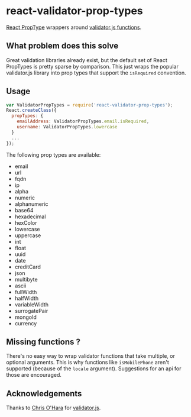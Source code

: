 # react-validator-prop-types
[React PropType](https://facebook.github.io/react/docs/reusable-components.html#prop-validation) wrappers around [validator.js functions](https://github.com/chriso/validator.js#validators).

## What problem does this solve

Great validation libraries already exist, but the default set of React PropTypes is pretty sparse by comparison. This just wraps the popular validator.js library into prop types that support the `isRequired` convention.

## Usage
```js
var ValidatorPropTypes = require('react-validator-prop-types');
React.createClass({
  propTypes: {
    emailAddress: ValidatorPropTypes.email.isRequired,
    username: ValidatorPropTypes.lowercase
  }
  ...
});
```
The following prop types are available:
- email
- url
- fqdn
- ip
- alpha
- numeric
- alphanumeric
- base64
- hexadecimal
- hexColor
- lowercase
- uppercase
- int
- float
- uuid
- date
- creditCard
- json
- multibyte
- ascii
- fullWidth
- halfWidth
- variableWidth
- surrogatePair
- mongoId
- currency

## Missing functions ?

There's no easy way to wrap validator functions that take multiple, or optional arguments. This is why functions like `isMobilePhone` aren't supported (because of the `locale` argument). Suggestions for an api for those are encouraged.

## Acknowledgements

Thanks to [Chris O'Hara](https://github.com/chriso) for [validator.js](https://github.com/chriso/validator.js).

